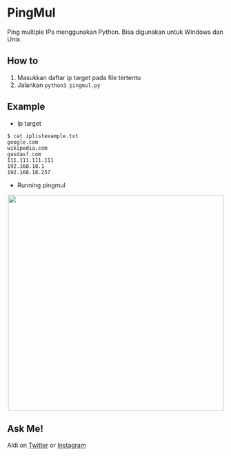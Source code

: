# PingMul

Ping multiple IPs menggunakan Python. Bisa digunakan untuk Windows dan Unix.

## How to
1. Masukkan daftar ip target pada file tertentu
2. Jalankan `python3 pingmul.py`

## Example
- Ip target
```
$ cat iplistexample.txt 
google.com
wikipedia.com
gasdasf.com
111.111.111.111
192.168.18.1
192.168.18.257
```
- Running pingmul
<div align="center"> <img src="https://user-images.githubusercontent.com/52058660/179493452-926e1d9e-60aa-4153-8006-fef4dd68a82d.png" width=500px></div>

## Ask Me!
Aldi on [Twitter](https://twitter.com/aldi__satria) or [Instagram](https://www.instagram.com/aldi___satria/)

